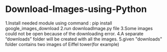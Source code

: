 # Download-Images-using-Python

1.Install needed module using command : pip install google_images_download
2.run downloadImage.py file
3.Some images could not be open because of the downloading error. 
4.A separate “downloads” folder will be created with all the images.
5.given "downloads" folder contains two images of Eiffel tower(for example)
